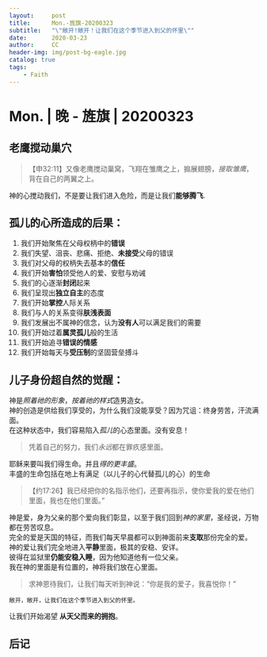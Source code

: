 ```yaml
---
layout:     post
title:      Mon.-旌旗-20200323
subtitle:   "\"敞开!敞开！让我们在这个季节进入到父的怀里\""
date:       2020-03-23
author:     CC
header-img: img/post-bg-eagle.jpg
catalog: true
tags:
    - Faith
---
```


# Mon. | 晚 - 旌旗 | 20200323

## 老鹰搅动巢穴
> 【申32:11】又像老鹰搅动巢窝，飞翔在雏鹰之上，搧展翅膀，*接取雏鹰*，背在自己的两翼之上。

神的心搅动我们，不是要让我们进入危险，而是让我们**能够腾飞**.

## 孤儿的心所造成的后果：
1. 我们开始聚焦在父母权柄中的**错误**
2. 我们失望、沮丧、悲痛、拒绝、**未接受**父母的错误
3. 我们对父母的权柄失去基本的**信任**
4. 我们开始**害怕**领受他人的爱、安慰与劝诫
5. 我们的心逐渐**封闭**起来
6. 我们呈现出**独立自主**的态度
7. 我们开始**掌控**人际关系
8. 我们与人的关系变得**肤浅表面**
9. 我们发展出不属神的信念，认为**没有人**可以满足我们的需要
10. 我们开始过着**属灵孤儿**般的生活
11. 我们开始追寻**错误的情感**
12. 我们开始每天与**受压制**的坚固营垒搏斗

## 儿子身份超自然的觉醒：
神是*照着祂的形象*，*按着祂的样式*造男造女。  
神的创造是供给我们享受的，为什么我们没能享受？因为咒诅：终身劳苦，汗流满面。  
在这种状态中，我们容易陷入*孤儿*的心态里面。没有安息！

> 凭着自己的努力，我们*永远*都在罪疚感里面。

耶稣来要叫我们得生命。并且*得的更丰盛*。  
丰盛的生命包括在地上有满足（以儿子的心代替孤儿的心）的生命

> 【约17:26】我已经把你的名指示他们，还要再指示，使你爱我的爱在他们里面，我也在他们里面。”

神是爱，身为父亲的那个爱向我们彰显，以至于我们回到*神的家里*，圣经说，万物都在劳苦叹息。  
完全的爱是天国的特征，而我们每天早晨都可以到神面前来**支取**那份完全的爱。  
神的爱让我们完全地进入**平静**里面，极其的安稳、安详。  
彼得在监狱里**仍能安稳入睡**，因为他知道他有一位父亲。  
我在神的里面是有位置的，神将我们放在心里面。

> 求神恩待我们，让我们每天听到神说：“你是我的爱子，我喜悦你！”

`敞开，敞开，让我们在这个季节进入到父的怀里。`

让我们开始渴望  **从天父而来的拥抱**。

## 后记